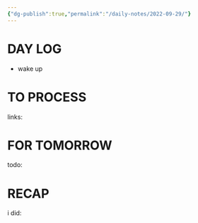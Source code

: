 ```yaml
---
{"dg-publish":true,"permalink":"/daily-notes/2022-09-29/"}
---
```



# DAY LOG
- wake up
# TO PROCESS
links:
# FOR TOMORROW
todo:
# RECAP
i did:


